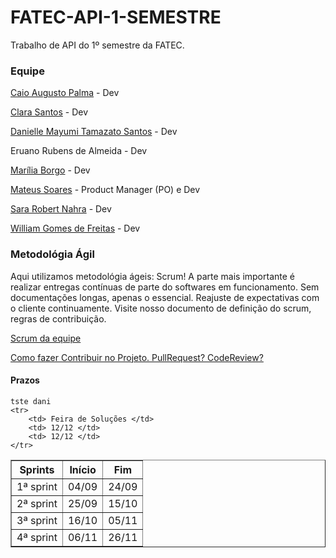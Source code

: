 # FATEC-API-1-SEMESTRE

Trabalho de API do 1º semestre da FATEC.

### Equipe

[Caio Augusto Palma](https://github.com/caiopalma) - Dev

[Clara Santos](https://github.com/ClaraSantosmf) - Dev

[Danielle Mayumi Tamazato Santos](https://github.com/danitamazato) - Dev

Eruano Rubens de Almeida - Dev

[Marília Borgo](https://github.com/marilia-borgo) - Dev

[Mateus Soares](https://github.com/MateusMSoares) - Product Manager (PO) e Dev

[Sara Robert Nahra](https://github.com/sararobertnahra) - Dev

[William Gomes de Freitas](https://github.com/willigfreitas) - Dev

### Metodológia Ágil
<div>
Aqui utilizamos metodológia ágeis: Scrum!
A parte mais importante é realizar entregas contínuas de parte do softwares em funcionamento. Sem documentações longas, apenas o essencial. Reajuste de expectativas com o cliente continuamente.
Visite nosso documento de definição do scrum, regras de contribuição.

[Scrum da equipe](scrum.md)

[Como fazer Contribuir no Projeto. PullRequest? CodeReview? ](PR_CR.md)

</div>

#### Prazos

<table border="1 px">
    <tr>
        <th> Sprints </th>
        <th> Início </th>
        <th> Fim </th>
    </tr>
    <tr>
        <td> 1ª sprint </td>
        <td> 04/09 </td>
        <td> 24/09 </td>
    </tr>
    <tr>
        <td> 2ª sprint </td>
        <td> 25/09 </td>
        <td> 15/10 </td>
    </tr>
    <tr>
        <td> 3ª sprint </td>
        <td> 16/10 </td>
        <td> 05/11 </td>
    </tr>
    <tr>
        <td> 4ª sprint </td>
        <td> 06/11 </td>
        <td> 26/11 </td>
    </tr>

    tste dani
    <tr>
        <td> Feira de Soluções </td>
        <td> 12/12 </td>
        <td> 12/12 </td>
    </tr>
</table>

